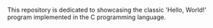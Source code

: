 This repository is dedicated to showcasing the classic 'Hello, World!' program implemented in the C programming language.
